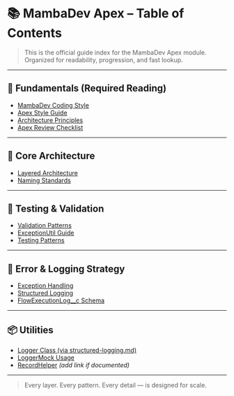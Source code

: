 # 📚 MambaDev Apex – Table of Contents

> This is the official guide index for the MambaDev Apex module.  
> Organized for readability, progression, and fast lookup.

---

## 📘 Fundamentals (Required Reading)

- [MambaDev Coding Style](../fundamentals/mambadev-coding-style.md)
- [Apex Style Guide](../fundamentals/apex-style-guide.md)
- [Architecture Principles](../fundamentals/architecture-principles.md)
- [Apex Review Checklist](../fundamentals/apex-review-checklist.md)

---

## 🧱 Core Architecture

- [Layered Architecture](./layered-architecture.md)
- [Naming Standards](./naming-standards.md)

---

## 🧪 Testing & Validation

- [Validation Patterns](./validation-patterns.md)
- [ExceptionUtil Guide](./exceptionutil.md)
- [Testing Patterns](./testing-patterns.md)

---

## 🔁 Error & Logging Strategy

- [Exception Handling](./exception-handling.md)
- [Structured Logging](./structured-logging.md)
- [FlowExecutionLog__c Schema](./flow-execution-log.md)

---

## 📦 Utilities

- [Logger Class (via structured-logging.md)](./structured-logging.md#🧱-the-logging-stack)
- [LoggerMock Usage](./structured-logging.md#🧪-testing-with-loggermock)
- [RecordHelper](#) *(add link if documented)*

---

> Every layer. Every pattern. Every detail — is designed for scale.
